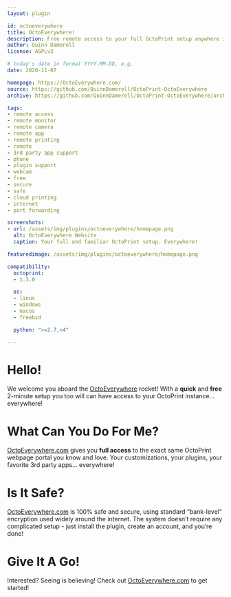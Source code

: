 ```yaml
---
layout: plugin

id: octoeverywhere
title: OctoEverywhere!
description: Free remote access to your full OctoPrint setup anywhere in the world! Your plugins, your camera, your controls, your favorite 3rd party apps. Safe, simple, and secure.
author: Quinn Damerell
license: AGPLv3

# today's date in format YYYY-MM-DD, e.g.
date: 2020-11-07

homepage: https://OctoEverywhere.com/
source: https://github.com/QuinnDamerell/OctoPrint-OctoEverywhere
archive: https://github.com/QuinnDamerell/OctoPrint-OctoEverywhere/archive/master.zip

tags:
- remote access
- remote monitor
- remote camera
- remote app
- remote printing
- remote
- 3rd party app support
- phone
- plugin support
- webcam
- free
- secure
- safe
- cloud printing
- internet
- port forwarding

screenshots:
- url: /assets/img/plugins/octoeverywhere/homepage.png
  alt: OctoEverywhere Website
  caption: Your full and familiar OctoPrint setup. Everywhere!

featuredimage: /assets/img/plugins/octoeverywhere/homepage.png

compatibility:
  octoprint:
  - 1.3.0

  os:
  - linux
  - windows
  - macos
  - freebsd

  python: ">=2.7,<4"

---
```


# Hello!

We welcome you aboard the [OctoEverywhere](https://octoeverywhere.com/) rocket! With a **quick** and **free** 2-minute setup you too will can have access to your OctoPrint instance... everywhere!

# What Can You Do For Me?

[OctoEverywhere.com](https://octoeverywhere.com/) gives you **full access** to the exact same OctoPrint webpage portal you know and love. Your customizations, your plugins, your favorite 3rd party apps... everywhere!

# Is It Safe?

[OctoEverywhere.com](https://octoeverywhere.com/) is 100% safe and secure, using standard “bank-level” encryption used widely around the internet. The system doesn’t require any complicated setup - just install the plugin, create an account, and you’re done!

# Give It A Go!

Interested? Seeing is believing! Check out [OctoEverywhere.com](https://octoeverywhere.com/) to get started!